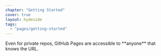 ```yaml
---
chapter: "Getting Started"
cover: true
layout: hydeside
tags:
  - "pages/getting-started"
---
```


<div class="sticky">
	<span><i class="icon-cloud-download"> </i></span>
Even for private repos, GitHub Pages are accessible to **anyone** that knows the URL.
</div>

	